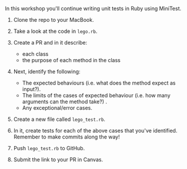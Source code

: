 In this workshop you'll continue writing unit tests in Ruby using MiniTest.

1. Clone the repo to your MacBook.

2. Take a look at the code in `lego.rb`.

3. Create a PR and in it describe:
    * each class
    * the purpose of each method in the class

4. Next, identify the following:
    * The expected behaviours (i.e. what does the method expect as input?).
    * The limits of the cases of expected behaviour (i.e. how many arguments can the method take?) .
    * Any exceptional/error cases.

5. Create a new file called `lego_test.rb`.

6. In it, create tests for each of the above cases that you've identified. Remember to make commits along the way!

7. Push `lego_test.rb` to GitHub.

8. Submit the link to your PR in Canvas.
